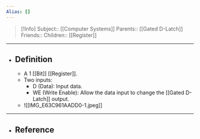 ```yaml
---
Alias: []
---
```

> [!Info]
> Subject:: [[Computer Systems]]
> Parents:: [[Gated D-Latch]]
> Friends:: 
> Children:: [[Register]]
---
- ## Definition
	- A 1 [[Bit]] [[Register]].
	- Two inputs:
		- D (Data): Input data.
		- WE (Write Enable): Allow the data input to change the [[Gated D-Latch]] output.
	- ![[IMG_E63C961AADD0-1.jpeg]]
---
- ## Reference